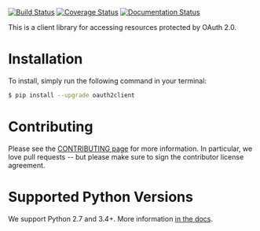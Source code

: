 [![Build Status](https://travis-ci.org/google/oauth2client.svg?branch=master)](https://travis-ci.org/google/oauth2client)
[![Coverage Status](https://coveralls.io/repos/google/oauth2client/badge.svg?branch=master&service=github)](https://coveralls.io/github/google/oauth2client?branch=master)
[![Documentation Status](https://readthedocs.org/projects/oauth2client/badge/?version=latest)](https://oauth2client.readthedocs.io/)

This is a client library for accessing resources protected by OAuth 2.0.

Installation
============

To install, simply run the following command in your terminal:

```bash
$ pip install --upgrade oauth2client
```

Contributing
============

Please see the [CONTRIBUTING page][1] for more information. In particular, we
love pull requests -- but please make sure to sign the contributor license
agreement.

Supported Python Versions
=========================

We support Python 2.7 and 3.4+. More information [in the docs][2].

[1]: https://github.com/google/oauth2client/blob/master/CONTRIBUTING.md
[2]: https://oauth2client.readthedocs.io/#supported-python-versions
